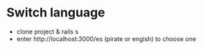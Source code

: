 # Switch language
* clone project & rails s
* enter http://localhost:3000/es (pirate or engish) to choose one
